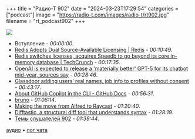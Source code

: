 +++
title = "Радио-Т 902"
date = "2024-03-23T17:29:54"
categories = ["podcast"]
image = "https://radio-t.com/images/radio-t/rt902.jpg"
filename = "rt_podcast902"
+++

![](https://radio-t.com/images/radio-t/rt902.jpg)

- Вступление - *00:00:00*.
- [Redis Adopts Dual Source-Available Licensing | Redis](https://redis.com/blog/redis-adopts-dual-source-available-licensing/) - *00:10:49*.
- [Redis switches licenses, acquires Speedb to go beyond its core in-memory database | TechCrunch](https://techcrunch.com/2024/03/21/redis-switches-licenses-acquires-speedb-to-go-beyond-its-core-in-memory-database/) - *00:17:35*.
- [OpenAI is expected to release a 'materially better' GPT-5 for its chatbot mid-year, sources say](https://www.businessinsider.com/openai-launch-better-gpt-5-chatbot-2024-3) - *00:28:46*.
- [Glassdoor adding users’ real names, job info to profiles without consent](https://arstechnica.com/tech-policy/2024/03/glassdoor-adding-users-real-names-job-info-to-profiles-without-consent/) - *00:43:17*.
- [About GitHub Copilot in the CLI - GitHub Docs](https://docs.github.com/en/copilot/github-copilot-in-the-cli/about-github-copilot-in-the-cli) - *00:56:31*.
- [bruno](https://www.usebruno.com/) - *01:06:14*.
- [Making the move from Alfred to Raycast](https://rmoff.net/2023/03/03/making-the-move-from-alfred-to-raycast/) - *01:20:40*.
- [Difftastic, a structural diff tool that understands syntax](https://difftastic.wilfred.me.uk/) - *01:28:19*.
- [Темы слушателей 902](https://radio-t.com/p/2024/03/19/prep-902/) - *01:39:44*.


[аудио](https://cdn.radio-t.com/rt_podcast902.mp3) • [лог чата](https://chat.radio-t.com/logs/radio-t-902.html)
<audio src="https://cdn.radio-t.com/rt_podcast902.mp3" preload="none"></audio>
